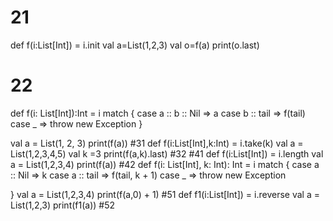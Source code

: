 # 21
  def f(i:List[Int]) = i.init
  val a=List(1,2,3)
  val o=f(a)
  print(o.last)
  # 22
   def f(i: List[Int]):Int = i match {
    case a :: b :: Nil => a
    case  b :: tail => f(tail)
    case _ => throw new Exception
  }

  val a = List(1, 2, 3)
  print(f(a))
  #31
   def f(i:List[Int],k:Int) = i.take(k)
  val a = List(1,2,3,4,5)
  val k =3
  print(f(a,k).last)
  #32
  #41
   def f(i:List[Int]) = i.length
  val a = List(1,2,3,4)
  print(f(a))
  #42
   def f(i: List[Int], k: Int): Int = i match {
    case a :: Nil => k
    case a :: tail => f(tail, k + 1)
    case _ => throw new Exception

  }
  val a = List(1,2,3,4)
  print(f(a,0) + 1)
  #51
   def f1(i:List[Int]) = i.reverse
  val a = List(1,2,3)
  print(f1(a))
  #52
